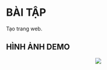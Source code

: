 # BÀI TẬP
Tạo trang web.

## HÌNH ẢNH DEMO
<p align="center">
<img src="https://raw.githubusercontent.com/Tynab/HTML-Exercise/master/pic/0.jpg"></img>
</p>
